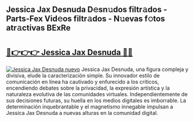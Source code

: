 ## Jessica Jax Desnuda D𝚎sn𝚞dos filtr𝚊dos - Parts-Fex Vid𝚎os filtr𝚊dos - N𝚞evas f𝚘tos atr𝚊ctivas BExRe

# <h2><a href="http://mb61yzw.tromn.icu/?c=Jessica+Jax+Desnuda">🔗👉👉👉 Jessica Jax Desnuda 🔗🔗</a></h2>

[![Jessica Jax Desnuda nuevo](https://i.imgur.com/pEAQMta.gif)](http://mb61yzw.tromn.icu/?c=Jessica+Jax+Desnuda)
Jessica Jax Desnuda, una figura compleja y divisiva, elude la caracterización simple. Su innovador estilo de comunicación en línea ha cautivado y enfurecido a los críticos, encendiendo debates sobre la privacidad, la expresión artística y la naturaleza evolutiva de las comunidades virtuales. Independientemente de sus decisiones futuras, su huella en los medios digitales es imborrable. La determinación inquebrantable y el magnetismo innegable impulsan a Jessica Jax Desnuda a nuevas alturas en la comunidad digital.
